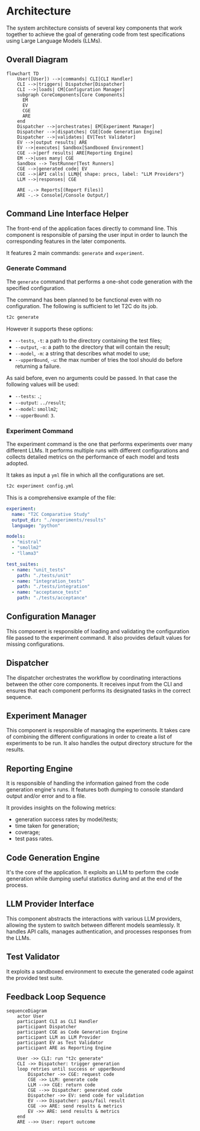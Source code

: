 # Architecture

The system architecture consists of several key components that work together to achieve the goal of generating code from test specifications using Large Language Models (LLMs).

## Overall Diagram

```mermaid
flowchart TD
    User([User]) -->|commands| CLI[CLI Handler]
    CLI -->|triggers| Dispatcher[Dispatcher]
    CLI -->|loads| CM[Configuration Manager]
    subgraph CoreComponents[Core Components]
      EM
      EV
      CGE
      ARE
    end
    Dispatcher -->|orchestrates| EM[Experiment Manager]
    Dispatcher -->|dispatches| CGE[Code Generation Engine]
    Dispatcher -->|validates| EV[Test Validator]
    EV -->|output results| ARE
    EV -->|executes| Sandbox[Sandboxed Environment]
    CGE -->|perf results| ARE[Reporting Engine]
    EM -->|uses many| CGE
    Sandbox --> TestRunner[Test Runners]
    CGE -->|generated code| EV
    CGE -->|API calls| LLM@{ shape: procs, label: "LLM Providers"}
    LLM -->|responses| CGE

    ARE -.-> Reports[(Report Files)]
    ARE -.-> Console[/Console Output/]
```

## Command Line Interface Helper

The front-end of the application faces directly to command line. This component is responsible of parsing the user input in order to launch the corresponding features in the later components.

It features 2 main commands: `generate` and `experiment`.

### Generate Command

The `generate` command that performs a one-shot code generation with the specified configuration.

The command has been planned to be functional even with no configuration. The following is sufficient to let T2C do its job.

```bash
t2c generate
```

However it supports these options:

- `--tests`, `-t`: a path to the directory containing the test files;
- `--output`, `-o`: a path to the directory that will contain the result;
- `--model`, `-m`: a string that describes what model to use;
- `--upperBound`, `-u`: the max number of tries the tool should do before returning a failure.

As said before, even no arguments could be passed. In that case the following values will be used:

- `--tests`: `.`;
- `--output`: `../result`;
- `--model`: `smollm2`;
- `--upperBound`: `3`.

### Experiment Command

The experiment command is the one that performs experiments over many different LLMs. It performs multiple runs with different configurations and collects detailed metrics on the performance of each model and tests adopted.

It takes as input a `yml` file in which all the configurations are set.

```bash
t2c experiment config.yml
```

This is a comprehensive example of the file:

```yaml
experiment:
  name: "T2C Comparative Study"
  output_dir: "./experiments/results"
  language: "python"

models:
  - "mistral"
  - "smollm2"
  - "llama3"

test_suites:
  - name: "unit_tests"
    path: "./tests/unit"
  - name: "integration_tests"
    path: "./tests/integration"
  - name: "acceptance_tests"
    path: "./tests/acceptance"
```

## Configuration Manager

This component is responsible of loading and validating the configuration file passed to the experiment command. It also provides default values for missing configurations.

## Dispatcher

The dispatcher orchestrates the workflow by coordinating interactions between the other core components. It receives input from the CLI and ensures that each component performs its designated tasks in the correct sequence.

## Experiment Manager

This component is responsible of managing the experiments. It takes care of combining the different configurations in order to create a list of experiments to be run. It also handles the output directory structure for the results.

## Reporting Engine

It is responsible of handling the information gained from the code generation engine's runs. It features both dumping to console standard output and/or error and to a file.

It provides insights on the following metrics:

- generation success rates by model/tests;
- time taken for generation;
- coverage;
- test pass rates.

## Code Generation Engine

It's the core of the application. It exploits an LLM to perform the code generation while dumping useful statistics during and at the end of the process.

## LLM Provider Interface

This component abstracts the interactions with various LLM providers, allowing the system to switch between different models seamlessly. It handles API calls, manages authentication, and processes responses from the LLMs.

## Test Validator

It exploits a sandboxed environment to execute the generated code against the provided test suite.

## Feedback Loop Sequence

```mermaid
sequenceDiagram
    actor User
    participant CLI as CLI Handler
    participant Dispatcher
    participant CGE as Code Generation Engine
    participant LLM as LLM Provider
    participant EV as Test Validator
    participant ARE as Reporting Engine

    User ->> CLI: run "t2c generate"
    CLI ->> Dispatcher: trigger generation
    loop retries until success or upperBound
        Dispatcher ->> CGE: request code
        CGE ->> LLM: generate code
        LLM -->> CGE: return code
        CGE -->> Dispatcher: generated code
        Dispatcher ->> EV: send code for validation
        EV -->> Dispatcher: pass/fail result
        CGE ->> ARE: send results & metrics
        EV ->> ARE: send results & metrics
    end
    ARE -->> User: report outcome
```
